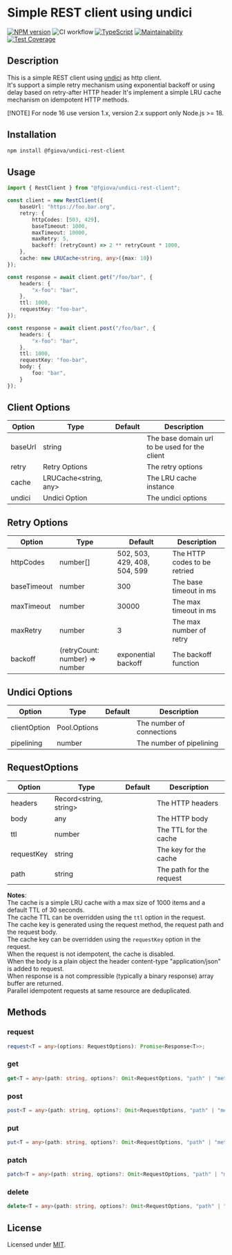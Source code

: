# Simple REST client using undici

[![NPM version](https://img.shields.io/npm/v/@fgiova/undici-rest-client.svg?style=flat)](https://www.npmjs.com/package/@fgiova/undici-rest-client)
![CI workflow](https://github.com/fgiova/undici-rest-client/actions/workflows/node.js.yml/badge.svg)
[![TypeScript](https://img.shields.io/badge/%3C%2F%3E-TypeScript-%230074c1.svg)](http://www.typescriptlang.org/)
[![Maintainability](https://api.codeclimate.com/v1/badges/8dafdbda7ca292ca7d00/maintainability)](https://codeclimate.com/github/fgiova/undici-rest-client/maintainability)
[![Test Coverage](https://api.codeclimate.com/v1/badges/8dafdbda7ca292ca7d00/test_coverage)](https://codeclimate.com/github/fgiova/undici-rest-client/test_coverage)

## Description
This is a simple REST client using [undici](https://www.npmjs.com/package/undici) as http client.<br>
It's support a simple retry mechanism using exponential backoff or using delay based on retry-after HTTP header 
It's implement a simple LRU cache mechanism on idempotent HTTP methods.

[!NOTE]
For node 16 use version 1.x, version 2.x support only Node.js >= 18.

## Installation

```bash
npm install @fgiova/undici-rest-client
```

## Usage

```typescript
import { RestClient } from "@fgiova/undici-rest-client";

const client = new RestClient({
    baseUrl: "https://foo.bar.org",
    retry: {
        httpCodes: [503, 429],
        baseTimeout: 1000,
        maxTimeout: 10000,
        maxRetry: 5,
        backoff: (retryCount) => 2 ** retryCount * 1000,
    },
	cache: new LRUCache<string, any>({max: 10})
});

const response = await client.get("/foo/bar", {
    headers: {
        "x-foo": "bar",
    },
    ttl: 1000,
    requestKey: "foo-bar",
});

const response = await client.post("/foo/bar", {
    headers: {
        "x-foo": "bar",
    },
    ttl: 1000,
    requestKey: "foo-bar",
    body: {
        foo: "bar",
    }
});
```

## Client Options
| Option  | Type                  | Default | Description                                   |
|---------|-----------------------|---------|-----------------------------------------------|
| baseUrl | string                |         | The base domain url to be used for the client |
| retry   | Retry Options         |         | The retry options                             |
| cache   | LRUCache<string, any> |         | The LRU cache instance                        |
| undici  | Undici Option         |         | The undici options                            |

## Retry Options
| Option          | Type                                | Default                      | Description                                   |
|-----------------|-------------------------------------|------------------------------|-----------------------------------------------|
| httpCodes       | number[]                            | 502, 503, 429, 408, 504, 599 | The HTTP codes to be retried                  |
| baseTimeout     | number                              | 300                          | The base timeout in ms                        |
| maxTimeout      | number                              | 30000                        | The max timeout in ms                         |
| maxRetry        | number                              | 3                            | The max number of retry                       |
| backoff         | (retryCount: number) => number      | exponential backoff          | The backoff function                          |

## Undici Options
| Option          | Type             | Default | Description                                   |
|-----------------|------------------|---------|-----------------------------------------------|
| clientOption    | Pool.Options     |         | The number of connections                     |
| pipelining      | number           |         | The number of pipelining                      |

## RequestOptions
| Option          | Type                                | Default | Description                                   |
|-----------------|-------------------------------------|---------|-----------------------------------------------|
| headers         | Record<string, string>              |         | The HTTP headers                              |
| body            | any                                 |         | The HTTP body                                 |
| ttl             | number                              |         | The TTL for the cache                         |
| requestKey      | string                              |         | The key for the cache                         |
| path            | string                              |         | The path for the request                      |


**Notes**:<br>
The cache is a simple LRU cache with a max size of 1000 items and a default TTL of 30 seconds.<br>
The cache TTL can be overridden using the `ttl` option in the request.<br>
The cache key is generated using the request method, the request path and the request body.<br>
The cache key can be overridden using the `requestKey` option in the request.<br>
When the request is not idempotent, the cache is disabled.<br>
When the body is a plain object the header content-type "application/json" is added to request.<br>
When response is a not compressible (typically a binary response) array buffer are returned.<br>
Parallel idempotent requests at same resource are deduplicated.<br>

## Methods
### request
```typescript
request<T = any>(options: RequestOptions): Promise<Response<T>>;
```
### get
```typescript
get<T = any>(path: string, options?: Omit<RequestOptions, "path" | "method" | "body" >): Promise<Response<T>>;
```
### post
```typescript
post<T = any>(path: string, options?: Omit<RequestOptions, "path" | "method">): Promise<Response<T>>;
```
### put
```typescript
put<T = any>(path: string, options?: Omit<RequestOptions, "path" | "method">): Promise<Response<T>>;
```
### patch
```typescript
patch<T = any>(path: string, options?: Omit<RequestOptions, "path" | "method">): Promise<Response<T>>;
```
### delete
```typescript
delete<T = any>(path: string, options?: Omit<RequestOptions, "path" | "method" | "body" | "ttl">): Promise<Response<T>>;
```

## License
Licensed under [MIT](./LICENSE).